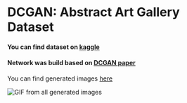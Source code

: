# DCGAN:  Abstract Art Gallery Dataset

#### You can find dataset on [kaggle](https://www.kaggle.com/datasets/bryanb/abstract-art-gallery)
#### Network was build based on [DCGAN paper](https://arxiv.org/pdf/1511.06434v2.pdf)

You can find generated images [here]()
 
<img src="generated_imgs/generated_images.gif" alt="GIF from all generated images">